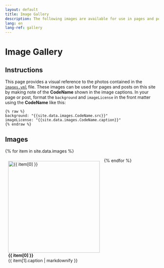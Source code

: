 ```yaml
---
layout: default
title: Image Gallery
description: The following images are available for use in pages and posts on this site.
lang: en
lang-ref: gallery
---
```

# Image Gallery

## Instructions
This page provides a visual reference to the photos contained in the [`images.yml`](https://github.com/gbif/hp-north-america/blob/master/_data/images.yml) file. These images can be used for pages and posts on this site by making note of the **CodeName** shown in the image captions. In your page or post, format the `background` and `imageLicense` in the front matter using the **CodeName** like this:

```
{% raw %}
background: "{{site.data.images.CodeName.src}}"
imageLicense: "{{site.data.images.CodeName.caption}}"
{% endraw %}
```

## Images
{% for item in site.data.images %}
  <figure style="display: inline-block; width: 300px; height: auto; margin: 10px; vertical-align: top;">
    <img src="{{ item[1].src }}" title="{{ item[0] }}" style="height: auto; width: 300px;"><br />
    <figcaption><b>{{ item[0] }}</b><br />{{ item[1].caption | markdownify }}</figcaption>
  </figure>
{% endfor %}
